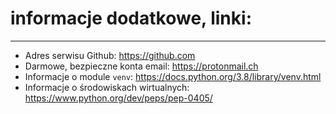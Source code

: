 # informacje dodatkowe, linki:

----

* Adres serwisu Github: https://github.com
* Darmowe, bezpieczne konta email: https://protonmail.ch
* Informacje o module `venv`: https://docs.python.org/3.8/library/venv.html
* Informacje o środowiskach wirtualnych: https://www.python.org/dev/peps/pep-0405/
